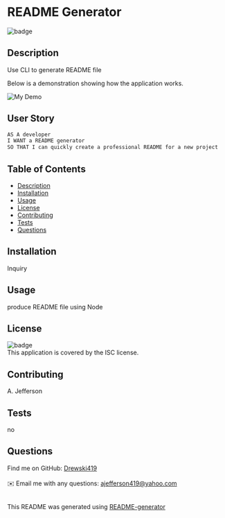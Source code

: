 
<h1>README Generator</h1>


![badge](https://img.shields.io/badge/license-ISC-brightgreen)<br />

## Description
Use CLI to generate README file


Below is a demonstration showing how the application works.

![My Demo](ajefferson-readme-generator.gif)


## User Story
```md
AS A developer
I WANT a README generator
SO THAT I can quickly create a professional README for a new project
```

## Table of Contents
- [Description](#description)
- [Installation](#installation)
- [Usage](#usage)
- [License](#license)
- [Contributing](#contributing)
- [Tests](#tests)
- [Questions](#questions)

## Installation
Inquiry

## Usage
produce README file using Node

## License
![badge](https://img.shields.io/badge/license-ISC-brightgreen)
<br />
This application is covered by the ISC license. 

## Contributing
A. Jefferson

## Tests
no

## Questions

Find me on GitHub: [Drewski419](https://github.com/Drewski419)<br />
<br />
✉️ Email me with any questions: ajefferson419@yahoo.com<br /><br />

This README was generated using [README-generator](https://github.com/Drewski419/README-generator) 
  